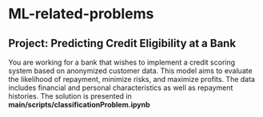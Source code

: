# ML-related-problems
## Project: Predicting Credit Eligibility at a Bank
You are working for a bank that wishes to implement a credit scoring system based on anonymized customer data. 
This model aims to evaluate the likelihood of repayment, minimize risks, and maximize profits. 
The data includes financial and personal characteristics as well as repayment histories.
The solution is presented in **main/scripts/classificationProblem.ipynb**
